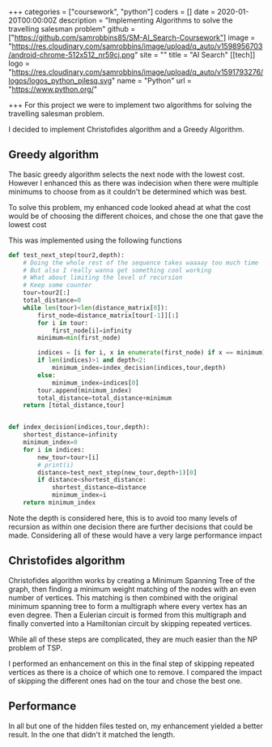 +++
categories = ["coursework", "python"]
coders = []
date = 2020-01-20T00:00:00Z
description = "Implementing Algorithms to solve the travelling salesman problem"
github = ["https://github.com/samrobbins85/SM-AI_Search-Coursework"]
image = "https://res.cloudinary.com/samrobbins/image/upload/q_auto/v1598956703/android-chrome-512x512_nr59cj.png"
site = ""
title = "AI Search"
[[tech]]
logo = "https://res.cloudinary.com/samrobbins/image/upload/q_auto/v1591793276/logos/logos_python_pjlesq.svg"
name = "Python"
url = "https://www.python.org/"

+++
For this project we were to implement two algorithms for solving the travelling salesman problem.

I decided to implement Christofides algorithm and a Greedy Algorithm.

## Greedy algorithm

The basic greedy algorithm selects the next node with the lowest cost. However I enhanced this as there was indecision when there were multiple minimums to choose from as it couldn't be determined which was best.

To solve this problem, my enhanced code looked ahead at what the cost would be of choosing the different choices, and chose the one that gave the lowest cost

This was implemented using the following functions

```python
def test_next_step(tour2,depth):
    # Doing the whole rest of the sequence takes waaaay too much time
    # But also I really wanna get something cool working
    # What about limiting the level of recursion
    # Keep some counter
    tour=tour2[:]
    total_distance=0
    while len(tour)<len(distance_matrix[0]):
        first_node=distance_matrix[tour[-1]][:]
        for i in tour:
            first_node[i]=infinity
        minimum=min(first_node)

        indices = [i for i, x in enumerate(first_node) if x == minimum]
        if len(indices)>1 and depth<2:
            minimum_index=index_decision(indices,tour,depth)
        else:
            minimum_index=indices[0]
        tour.append(minimum_index)
        total_distance=total_distance+minimum
    return [total_distance,tour]


def index_decision(indices,tour,depth):
    shortest_distance=infinity
    minimum_index=0
    for i in indices:
        new_tour=tour+[i]
        # print(i)
        distance=test_next_step(new_tour,depth+1)[0]
        if distance<shortest_distance:
            shortest_distance=distance
            minimum_index=i
    return minimum_index
```

Note the depth is considered here, this is to avoid too many levels of recursion as within one decision there are further decisions that could be made. Considering all of these would have a very large performance impact

## Christofides algorithm

Christofides algorithm works by creating a Minimum Spanning Tree of the graph, then finding a minimum weight matching of the nodes with an even number of vertices. This matching is then combined with the original minimum spanning tree to form a multigraph where every vertex has an even degree. Then a Eulerian circuit is formed from this multigraph and finally converted into a Hamiltonian circuit by skipping repeated vertices.

While all of these steps are complicated, they are much easier than the NP problem of TSP.

I performed an enhancement on this in the final step of skipping repeated vertices as there is a choice of which one to remove. I compared the impact of skipping the different ones had on the tour and chose the best one.

## Performance

In all but one of the hidden files tested on, my enhancement yielded a better result. In the one that didn't it matched the length. 